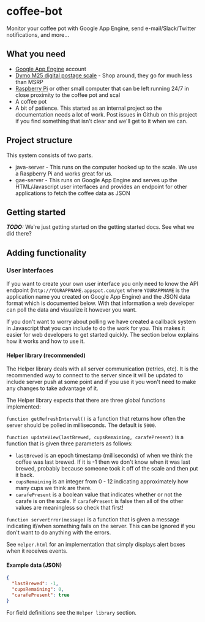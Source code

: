 # coffee-bot

Monitor your coffee pot with Google App Engine, send e-mail/Slack/Twitter notifications, and more...

## What you need

  - [Google App Engine](https://cloud.google.com/appengine/) account
  - [Dymo M25 digital postage scale](http://www.dymo.com/en-US/m25lb-digital-postal-scale) - Shop around, they go for much less than MSRP
  - [Raspberry Pi](https://www.raspberrypi.org) or other small computer that can be left running 24/7 in close proximity to the coffee pot and scal
  - A coffee pot
  - A bit of patience.  This started as an internal project so the documentation needs a lot of work.  Post issues in Github on this project if you find something that isn't clear and we'll get to it when we can.

## Project structure

This system consists of two parts.

  - java-server - This runs on the computer hooked up to the scale.  We use a Raspberry Pi and works great for us.
  - gae-server - This runs on Google App Engine and serves up the HTML/Javascript user interfaces and provides an endpoint for other applications to fetch the coffee data as JSON

## Getting started

**_TODO:_** We're just getting started on the getting started docs.  See what we did there?

## Adding functionality

### User interfaces

If you want to create your own user interface you only need to know the API endpoint (`http://YOURAPPNAME.appspot.com/get` where `YOURAPPNAME` is the application name you created on Google App Engine) and the JSON data format which is documented below.  With that information a web developer can poll the data and visualize it however you want.

If you don't want to worry about polling we have created a callback system in Javascript that you can include to do the work for you.  This makes it easier for web developers to get started quickly.  The section below explains how it works and how to use it.

#### Helper library (recommended)

The Helper library deals with all server communication (retries, etc).  It is the recommended way to connect to the server since it will be updated to include server push at some point and if you use it you won't need to make any changes to take advantage of it.

The Helper library expects that there are three global functions implemented:

`function getRefreshInterval()` is a function that returns how often the server should be polled in milliseconds.  The default is `5000`.

`function updateView(lastBrewed, cupsRemaining, carafePresent)` is a function that is given three parameters as follows:
  - `lastBrewed` is an epoch timestamp (milliseconds) of when we think the coffee was last brewed.  If it is -1 then we don't know when it was last brewed, probably because someone took it off of the scale and then put it back.
  - `cupsRemaining` is an integer from 0 - 12 indicating approximately how many cups we think are there.
  - `carafePresent` is a boolean value that indicates whether or not the carafe is on the scale.  If `carafePresent` is false then all of the other values are meaningless so check that first!

`function serverError(message)` is a function that is given a message indicating if/when something fails on the server.  This can be ignored if you don't want to do anything with the errors.

See `Helper.html` for an implementation that simply displays alert boxes when it receives events.

#### Example data (JSON)

``` json
{
  "lastBrewed": -1,
  "cupsRemaining": 0,
  "carafePresent": true
}
```

For field definitions see the `Helper library` section.